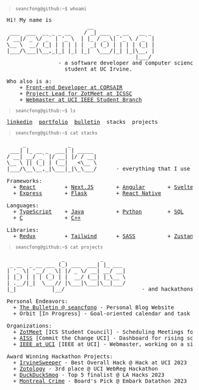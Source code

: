 > ```console
> seancfong@github:~$ whoami
> ```

<pre>
  Hi! My name is
                           __
   ___  ___  __ _ _ __    / _| ___  _ __   __ _
  / __|/ _ \/ _` | '_ \  | |_ / _ \| '_ \ / _` |
  \__ \  __/ (_| | | | | |  _| (_) | | | | (_| |
  |___/\___|\__,_|_| |_| |_|  \___/|_| |_|\__, |
                                          |___/
                  - a software developer and computer science 
                    student at UC Irvine.

  Who also is a:
      + <a href="https://www.corsair.com/us/en">Front-end Developer at CORSAIR</a>
      + <a href="https://github.com/icssc/ZotMeet">Project Lead for ZotMeet at ICSSC</a>
      + <a href="https://ieee.ics.uci.edu/">Webmaster at UCI IEEE Student Branch</a>
</pre>

> ```console
> seancfong@github:~$ ls
> ```

<pre>
  <a href="https://www.linkedin.com/in/seancfong/">linkedin</a>  <a href="https://www.seancfong.com/">portfolio</a>  <a href="https://www.seancfong.com/bulletin">bulletin</a>  stacks  projects
</pre>

> ```console
> seancfong@github:~$ cat stacks
> ```

<pre>
       _             _
   ___| |_ __ _  ___| | _____
  / __| __/ _` |/ __| |/ / __|
  \__ \ || (_| | (__|   <\__ \
  |___/\__\__,_|\___|_|\_\___/      - everything that I use

  Frameworks:
    + <a href="https://github.com/seancfong">React</a>         + <a href="https://github.com/seancfong">Next.JS</a>       + <a href="https://github.com/seancfong">Angular</a>       + <a href="https://github.com/seancfong">Sveltekit</a>     + <a href="https://github.com/seancfong">Spring Boot</a>
    + <a href="https://github.com/seancfong">Express</a>       + <a href="https://github.com/seancfong">Flask</a>         + <a href="https://github.com/seancfong">React Native</a>

  Languages:
    + <a href="https://github.com/seancfong">TypeScript</a>    + <a href="https://github.com/seancfong">Java</a>          + <a href="https://github.com/seancfong">Python</a>        + <a href="https://github.com/seancfong">SQL</a>           + <a href="https://github.com/seancfong">HTML & CSS</a>
    + <a href="https://github.com/seancfong">C</a>             + <a href="https://github.com/seancfong">C++</a>

  Libraries:
    + <a href="https://github.com/seancfong">Redux</a>         + <a href="https://github.com/seancfong">Tailwind</a>      + <a href="https://github.com/seancfong">SASS</a>          + <a href="https://github.com/seancfong">Zustand</a>       + <a href="https://github.com/seancfong">Drizzle ORM</a>
</pre>

> ```console
> seancfong@github:~$ cat projects
> ```

<pre>
                   _           _       
   _ __  _ __ ___ (_) ___  ___| |_ ___ 
  | '_ \| '__/ _ \| |/ _ \/ __| __/ __|
  | |_) | | | (_) | |  __/ (__| |_\__ \
  | .__/|_|  \___// |\___|\___|\__|___/
  |_|           |__/                        - and hackathons and more!

  Personal Endeavors:
    + <a href="https://www.seancfong.com/bulletin">The Bulletin @ seancfong</a> - Personal Blog Website
    + Orbit [In Progress] - Goal-oriented calendar and task management

  Organizations:
    + <a href="https://github.com/icssc/ZotMeet">ZotMeet</a> [ICS Student Council] - Scheduling Meetings for UCI students
    + <a href="https://ctc-uci.com/projects">AISS</a> [Commit the Change UCI] - Dashboard for rising scholars
    + <a href="https://ieee.ics.uci.edu/">IEEE at UCI</a> [IEEE at UCI] - Webmaster, working on a site-wide redesign
  
  Award Winning Hackathon Projects:
    + <a href="https://github.com/seancfong/irvinesweeper">IrvineSweeper</a> - Best Overall Hack @ Hack at UCI 2023
    + <a href="https://github.com/johnlorenzini/zotology">Zotology</a> - 3rd place @ UCI WebReg Hackathon
    + <a href="https://github.com/seancfong/duckducksmog">DuckDuckSmog</a> - Top 5 finalist @ LA Hacks 2023
    + <a href="https://github.com/seancfong/goofy-ahh-scientists">Montreal Crime</a> - Board's Pick @ Embark Datathon 2023

</pre>
